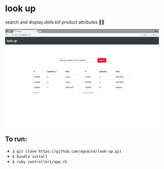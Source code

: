 # look up
search and display *dolls kill* product attributes 🔪👠

![example_1](/public/img/_readme-img/example_1.png)

## To run:

- `$ git clone https://github.com/agnaite/look-up.git`
- `$ bundle install`
- `$ ruby controllers/app.rb`
